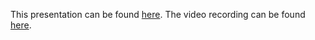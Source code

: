 This presentation can be found [here](https://speakerdeck.com/bapjiws/elasticsearch-presentation).
The video recording can be found [here](https://youtu.be/j_x2lJyqz44).
